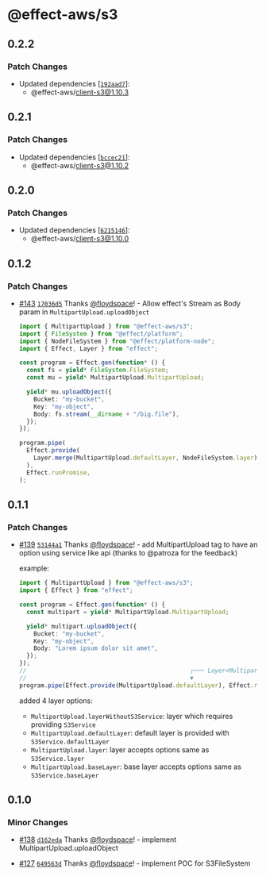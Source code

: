 # @effect-aws/s3

## 0.2.2

### Patch Changes

- Updated dependencies [[`192aad7`](https://github.com/floydspace/effect-aws/commit/192aad72a154951e5814f12cae90cc3d1b63621c)]:
  - @effect-aws/client-s3@1.10.3

## 0.2.1

### Patch Changes

- Updated dependencies [[`bccec21`](https://github.com/floydspace/effect-aws/commit/bccec2132338db2c04444baf249c48efbb42e80e)]:
  - @effect-aws/client-s3@1.10.2

## 0.2.0

### Patch Changes

- Updated dependencies [[`6215146`](https://github.com/floydspace/effect-aws/commit/62151460cb125298b24375a4c69dcf8d562148f8)]:
  - @effect-aws/client-s3@1.10.0

## 0.1.2

### Patch Changes

- [#143](https://github.com/floydspace/effect-aws/pull/143) [`17036d5`](https://github.com/floydspace/effect-aws/commit/17036d54b51e2509ed3245ba45f5d8e72c080a93) Thanks [@floydspace](https://github.com/floydspace)! - Allow effect's Stream as Body param in `MultipartUpload.uploadObject`

  ```ts
  import { MultipartUpload } from "@effect-aws/s3";
  import { FileSystem } from "@effect/platform";
  import { NodeFileSystem } from "@effect/platform-node";
  import { Effect, Layer } from "effect";

  const program = Effect.gen(function* () {
    const fs = yield* FileSystem.FileSystem;
    const mu = yield* MultipartUpload.MultipartUpload;

    yield* mu.uploadObject({
      Bucket: "my-bucket",
      Key: "my-object",
      Body: fs.stream(__dirname + "/big.file"),
    });
  });

  program.pipe(
    Effect.provide(
      Layer.merge(MultipartUpload.defaultLayer, NodeFileSystem.layer),
    ),
    Effect.runPromise,
  );
  ```

## 0.1.1

### Patch Changes

- [#139](https://github.com/floydspace/effect-aws/pull/139) [`53144a1`](https://github.com/floydspace/effect-aws/commit/53144a1ff6d6d32e60ffd1220d8745f8e578a116) Thanks [@floydspace](https://github.com/floydspace)! - add MultipartUpload tag to have an option using service like api (thanks to @patroza for the feedback)

  example:

  ```ts
  import { MultipartUpload } from "@effect-aws/s3";
  import { Effect } from "effect";

  const program = Effect.gen(function* () {
    const multipart = yield* MultipartUpload.MultipartUpload;

    yield* multipart.uploadObject({
      Bucket: "my-bucket",
      Key: "my-object",
      Body: "Lorem ipsum dolor sit amet",
    });
  });
  //                                              ┌─── Layer<MultipartUpload, never, never>
  //                                              ▼
  program.pipe(Effect.provide(MultipartUpload.defaultLayer), Effect.runPromise);
  ```

  added 4 layer options:

  - `MultipartUpload.layerWithoutS3Service`: layer which requires providing `S3Service`
  - `MultipartUpload.defaultLayer`: default layer is provided with `S3Service.defaultLayer`
  - `MultipartUpload.layer`: layer accepts options same as `S3Service.layer`
  - `MultipartUpload.baseLayer`: base layer accepts options same as `S3Service.baseLayer`

## 0.1.0

### Minor Changes

- [#138](https://github.com/floydspace/effect-aws/pull/138) [`d162eda`](https://github.com/floydspace/effect-aws/commit/d162edad9d69646bddccccb78dcc89261ebdf4ec) Thanks [@floydspace](https://github.com/floydspace)! - implement MultipartUpload.uploadObject

- [#127](https://github.com/floydspace/effect-aws/pull/127) [`649563d`](https://github.com/floydspace/effect-aws/commit/649563d5472ad8b8730f41979520ef2d011637c8) Thanks [@floydspace](https://github.com/floydspace)! - implement POC for S3FileSystem

